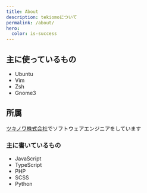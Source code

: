 ```yaml
---
title: About
description: tekiomoについて
permalink: /about/
hero:
  color: is-success
---
```


## 主に使っているもの
* Ubuntu
* Vim
* Zsh
* Gnome3

## 所属
[ツキノワ株式会社](http://tsukinowa.jp/)でソフトウェアエンジニアをしています

### 主に書いているもの
* JavaScript
* TypeScript
* PHP
* SCSS
* Python
